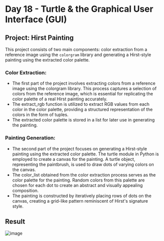 # Day 18 - Turtle & the Graphical User Interface (GUI)

## Project: Hirst Painting

This project consists of two main components: color extraction from a reference image using the `colorgram` library and generating a 
Hirst-style painting using the extracted color palette.


### Color Extraction:

- The first part of the project involves extracting colors from a reference image using the colorgram library. This process captures a selection of colors from the reference image, which is essential for replicating the color palette of a real Hirst painting accurately.
- The extract_rgb function is utilized to extract RGB values from each color in the color palette, providing a structured representation of the colors in the form of tuples.
- The extracted color palette is stored in a list for later use in generating the painting.

### Painting Generation:

- The second part of the project focuses on generating a Hirst-style painting using the extracted color palette.
The turtle module in Python is employed to create a canvas for the painting. A turtle object, representing the paintbrush, is used to draw dots of varying colors on the canvas.
- The color_list obtained from the color extraction process serves as the color palette for the painting. Random colors from this palette are chosen for each dot to create an abstract and visually appealing composition.
- The painting is constructed by iteratively placing rows of dots on the canvas, creating a grid-like pattern reminiscent of Hirst's signature style.

## Result

![image](https://github.com/cristobalgrau/100-days-of-python/assets/119089907/2c5dcaf7-c487-4bd6-846d-5c76091f5755)
